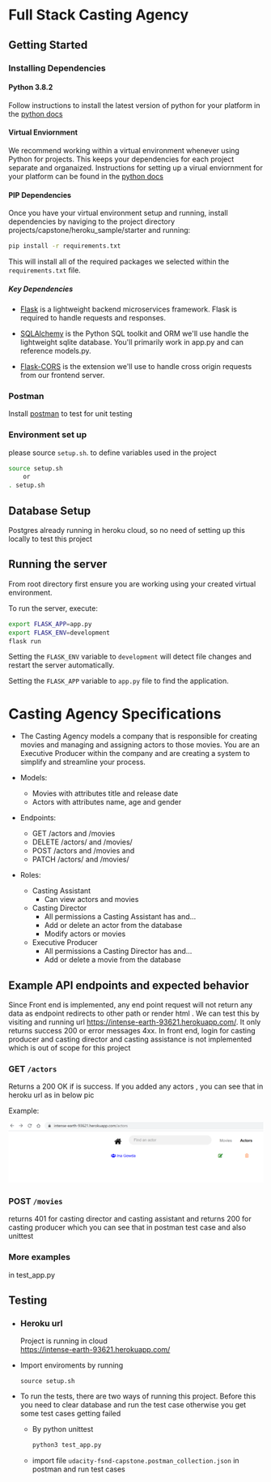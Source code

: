 # Full Stack Casting Agency  

## Getting Started

### Installing Dependencies

#### Python 3.8.2

Follow instructions to install the latest version of python for your platform in the [python docs](https://docs.python.org/3/using/unix.html#getting-and-installing-the-latest-version-of-python)


#### Virtual Enviornment

We recommend working within a virtual environment whenever using Python for projects. This keeps your dependencies for each project separate and organaized. Instructions for setting up a virual enviornment for your platform can be found in the [python docs](https://packaging.python.org/guides/installing-using-pip-and-virtual-environments/)

#### PIP Dependencies

Once you have your virtual environment setup and running, install dependencies by naviging to the project directory  projects/capstone/heroku_sample/starter and running:

```bash
pip install -r requirements.txt
```

This will install all of the required packages we selected within the `requirements.txt` file.

##### Key Dependencies

- [Flask](http://flask.pocoo.org/)  is a lightweight backend microservices framework. Flask is required to handle requests and responses.

- [SQLAlchemy](https://www.sqlalchemy.org/) is the Python SQL toolkit and ORM we'll use handle the lightweight sqlite database. You'll primarily work in app.py and can reference models.py. 

- [Flask-CORS](https://flask-cors.readthedocs.io/en/latest/#) is the extension we'll use to handle cross origin requests from our frontend server. 

### Postman
Install [postman](https://www.postman.com/downloads/) to test for unit testing

### Environment set up
please source `setup.sh`. to define variables used in the project 

```bash
source setup.sh
    or
. setup.sh
```

## Database Setup
Postgres already running in heroku cloud, so no need of setting up this locally to test this project 

## Running the server

From root directory first ensure you are working using your created virtual environment.

To run the server, execute:

```bash
export FLASK_APP=app.py
export FLASK_ENV=development
flask run
```

Setting the `FLASK_ENV` variable to `development` will detect file changes and restart the server automatically.

Setting the `FLASK_APP` variable to `app.py` file to find the application. 



# Casting Agency Specifications
- The Casting Agency models a company that is responsible for creating movies and managing and assigning actors to those movies. You are an Executive Producer within the company and are creating a system to simplify and streamline your process.

- Models:

    - Movies with attributes title and release date
    - Actors with attributes name, age and gender
- Endpoints:
    - GET /actors and /movies
    - DELETE /actors/ and /movies/
    - POST /actors and /movies and
    - PATCH /actors/ and /movies/
- Roles:
    - Casting Assistant
        - Can view actors and movies
    - Casting Director
        - All permissions a Casting Assistant has and…
        - Add or delete an actor from the database
        - Modify actors or movies
    - Executive Producer
        - All permissions a Casting Director has and…
        - Add or delete a movie from the database

## Example API endpoints and expected behavior
Since Front end is implemented, any end point request will not return any data as endpoint redirects to other path or render html . We can test this by visiting and running url  https://intense-earth-93621.herokuapp.com/. It only returns success 200 or error messages 4xx. In front end, login for casting producer and casting director and casting assistance is not implemented which is out of scope for this project



### GET `/actors`  

Returns a 200 OK if is success. If you added any actors , you can see that in heroku url as in below pic

Example:

![/actors](/projects/capstone/heroku_sample/starter/static/img/get_actors.png)

### POST `/movies`
 returns 401 for casting director and casting assistant and returns 200 for casting producer which you can see that in postman test case and also unittest 
### More examples 
in test_app.py 

## Testing
- ### Heroku url 
    Project is running in cloud         
        https://intense-earth-93621.herokuapp.com/

- Import enviroments by running
    ```
    source setup.sh
    ```
- To run the tests, there are two ways of running this project. Before this you need to clear database and run the test case otherwise you get some test cases getting failed
    - By python unittest
    
        ```bash
        python3 test_app.py
        ```

    - import file ```udacity-fsnd-capstone.postman_collection.json``` in postman and run test cases
       
